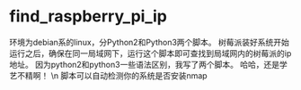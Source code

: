 # find_raspberry_pi_ip
环境为debian系的linux，分Python2和Python3两个脚本。
树莓派装好系统开始运行之后，确保在同一局域网下，运行这个脚本即可查找到局域网内的树莓派的ip地址。
因为python2和python3一些语法区别，我写了两个脚本。
哈哈，还是学艺不精啊！ \n
脚本可以自动检测你的系统是否安装nmap
